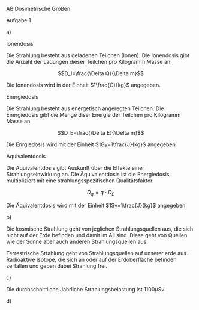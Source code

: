 AB Dosimetrische Größen

Aufgabe 1

a)

Ionendosis

Die Strahlung besteht aus geladenen Teilchen (Ionen). Die Ionendosis gibt die Anzahl der Ladungen dieser Teilchen pro Kilogramm Masse an.

$$D_I=\frac{\Delta Q}{\Delta m}$$

Die Ionendosis wird in der Einheit $1\frac{C}{kg}$ angegeben.

Energiedosis

Die Strahlung besteht aus energetisch angeregten Teilchen. Die Energiedosis gibt die Menge diser Energie der Teilchen pro Kilogramm Masse an.

$$D_E=\frac{\Delta E}{\Delta m}$$

Die Enrgiedosis wird mit der Einheit $1Gy=1\frac{J}{kg}$ angegeben

Äquivalentdosis

Die Aquivalentdosis gibt Auskunft über die Effekte einer Strahlungseinwirkung an.
Die Äquivalentdosis ist die Energiedosis, multipliziert mit eine strahlungsspezifischen Qualitätsfaktor.

$$D_q=q\cdot D_E$$

Die Äquivalentdosis wird mit der Einheit $1Sv=1\frac{J}{kg}$ angegeben.


b)

Die kosmische Strahlung geht von jeglichen Strahlungsquellen aus, die sich nicht auf der Erde befinden und damit im All sind.
Diese geht von Quellen wie der Sonne aber auch anderen Strahlungsquellen aus.

Terrestrische Strahlung geht von Strahlungsquellen auf unserer erde aus.
Radioaktive Isotope, die sich an oder auf der Erdoberfläche befinden zerfallen und geben dabei Strahlung frei.

c)

Die durchschnittliche Jährliche Strahlungsbelastung ist $1100\mu Sv$

d)

